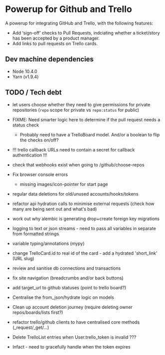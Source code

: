 # Powerup for Github and Trello

A powerup for integrating GitHub and Trello, with the following features:

* Add ‘sign-off’ checks to Pull Requests, indciating whether a ticket/story has been accepted by a product manager.
* Add links to pull requests on Trello cards.

## Dev machine dependencies

* Node 10.4.0
* Yarn (v1.9.4)

## TODO / Tech debt
* let users choose whether they need to give permissions for private repositories (`repo` scope for private vs `repo:status` for public)
* FIXME: Need smarter logic here to determine if the pull request needs a status check
    * Probably need to have a TrelloBoard model. And/or a boolean to flip the checks on/off?
* !!! trello callback URLs need to contain a secret for callback authentication !!!
* check that webhooks exist when going to /github/choose-repos
* Fix browser console errors
    * missing images/icon-pointer for start page
* regular data deletions for old/unused accounts/hooks/tokens
* refactor api hydration calls to minimise external requests (check how many are being sent out and what's bad)
* work out why alembic is generating drop+create foreign key migrations
* logging to text or json streams - need to pass all variables in separate from formatted strings
* variable typing/annotations (mypy)
* change TrelloCard.id to real id of the card - add a hydrated 'short_link' (URL slug)
* review and sanitise db connections and transactions
* fix site navigation (breadcrumbs and/or back buttons)
* add target_url to github statuses (point to trello board?)
* Centralise the from_json/hydrate logic on models
* Clean up account deletion journey (require deleting owner repos/boards/lists first?)
* refactor trello/github clients to have centralised core methods (_request/_get/...)



* Delete TrelloList entries when User.trello_token is invalid ???
* Infact - need to gracefully handle when the token expires